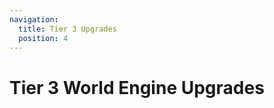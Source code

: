 ```yaml
---
navigation:
  title: Tier 3 Upgrades
  position: 4
---
```

# Tier 3 World Engine Upgrades

<SubPages />


